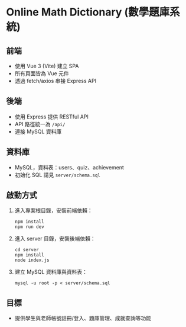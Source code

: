 # Online Math Dictionary (數學題庫系統)

## 前端
- 使用 Vue 3 (Vite) 建立 SPA
- 所有頁面皆為 Vue 元件
- 透過 fetch/axios 串接 Express API

## 後端
- 使用 Express 提供 RESTful API
- API 路徑統一為 `/api/`
- 連接 MySQL 資料庫

## 資料庫
- MySQL，資料表：users、quiz、achievement
- 初始化 SQL 請見 `server/schema.sql`

## 啟動方式
1. 進入專案根目錄，安裝前端依賴：
   ```
   npm install
   npm run dev
   ```
2. 進入 server 目錄，安裝後端依賴：
   ```
   cd server
   npm install
   node index.js
   ```
3. 建立 MySQL 資料庫與資料表：
   ```
   mysql -u root -p < server/schema.sql
   ```

## 目標
- 提供學生與老師帳號註冊/登入、題庫管理、成就查詢等功能
